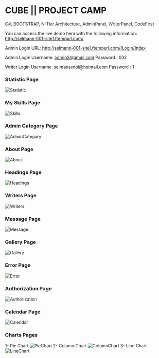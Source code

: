 # CUBE || PROJECT CAMP

C#, BOOTSTRAP, N-Tier Architecture, AdminPanel, WriterPanel, CodeFirst

You can access the live demo here with the following information:
http://selmann-001-site1.ftempurl.com/

Admin Login URL:
http://selmann-001-site1.ftempurl.com//Login/Index

Admin Login Username: admin2@gmail.com Password : 002

Writer Login Username: selmansenol@hotmail.com Password : 1
### Statistic Page
![Statistic](https://github.com/selmansenol/MvcProjeKampi/blob/master/MvcProjeKampi/Views/Statistic/Ekran%20Resmi%20.png)
### My Skills Page
![Skills](https://github.com/selmansenol/MvcProjeKampi/blob/master/MvcProjeKampi/Views/SS/MySkilss.png)
### Admin Category Page
![AdminCategory](https://github.com/selmansenol/MvcProjeKampi/blob/master/MvcProjeKampi/Views/SS/AdminCategory.png)
### About Page
![About](https://github.com/selmansenol/MvcProjeKampi/blob/master/MvcProjeKampi/Views/SS/About.png)
### Headings Page
![Headings](https://github.com/selmansenol/MvcProjeKampi/blob/master/MvcProjeKampi/Views/SS/Headings.png)
### Writers Page
![Writers](https://github.com/selmansenol/MvcProjeKampi/blob/master/MvcProjeKampi/Views/SS/Writers.png)
### Message Page
![Message](https://github.com/selmansenol/MvcProjeKampi/blob/master/MvcProjeKampi/Views/SS/Message.png)
### Gallery Page
![Gallery](https://github.com/selmansenol/MvcProjeKampi/blob/master/MvcProjeKampi/Views/SS/Gallery.png)
### Error Page
![Error](https://github.com/selmansenol/MvcProjeKampi/blob/master/MvcProjeKampi/Views/SS/Error.png)
### Authorization Page
![Authorization](https://github.com/selmansenol/MvcProjeKampi/blob/master/MvcProjeKampi/Views/SS/Authority.png)
### Calendar Page
![Calendar](https://github.com/selmansenol/MvcProjeKampi/blob/master/MvcProjeKampi/Views/SS/calendar.png)
### Charts Pages
1- Pie Chart
![PieChart](https://github.com/selmansenol/MvcProjeKampi/blob/master/MvcProjeKampi/Views/SS/Piechart.png)
2- Column Chart
![ColumnChart](https://github.com/selmansenol/MvcProjeKampi/blob/master/MvcProjeKampi/Views/SS/columnchart.png)
3- Line Chart
![LineChart](https://github.com/selmansenol/MvcProjeKampi/blob/master/MvcProjeKampi/Views/SS/Linechart.png)
